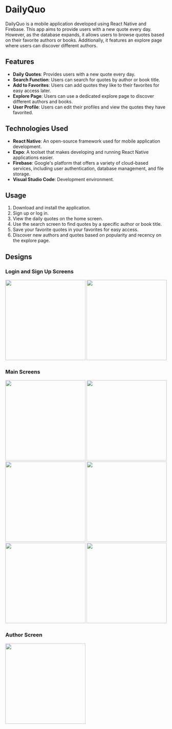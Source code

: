 # DailyQuo

DailyQuo is a mobile application developed using React Native and Firebase. This app aims to provide users with a new quote every day. However, as the database expands, it allows users to browse quotes based on their favorite authors or books. Additionally, it features an explore page where users can discover different authors.

## Features

- **Daily Quotes**: Provides users with a new quote every day.
- **Search Function**: Users can search for quotes by author or book title.
- **Add to Favorites**: Users can add quotes they like to their favorites for easy access later.
- **Explore Page**: Users can use a dedicated explore page to discover different authors and books.
- **User Profile**: Users can edit their profiles and view the quotes they have favorited.

## Technologies Used

- **React Native**: An open-source framework used for mobile application development.
- **Expo**: A toolset that makes developing and running React Native applications easier.
- **Firebase**: Google's platform that offers a variety of cloud-based services, including user authentication, database management, and file storage.
- **Visual Studio Code**: Development environment.

## Usage

1. Download and install the application.
2. Sign up or log in.
3. View the daily quotes on the home screen.
4. Use the search screen to find quotes by a specific author or book title.
5. Save your favorite quotes in your favorites for easy access.
6. Discover new authors and quotes based on popularity and recency on the explore page.

## Designs
### **Login and Sign Up Screens**

<img src="https://github.com/furkangenca/DailyQuo---Mobile-App/assets/148720624/5f1919bc-9794-4d57-ab7f-f21b0141d45e" width="250">
<img src="https://github.com/furkangenca/DailyQuo---Mobile-App/assets/148720624/0fd384db-b87b-4bd7-943a-784d64a5a911" width="250">

### **Main Screens**

<img src="https://github.com/furkangenca/DailyQuo---Mobile-App/assets/148720624/733612da-a6b0-4764-8a81-d6f3fe3dd30f" width="250">
<img src="https://github.com/furkangenca/DailyQuo---Mobile-App/assets/148720624/3a927b09-2828-4247-a436-4d5888fed42a" width="250">
<img src="https://github.com/furkangenca/DailyQuo---Mobile-App/assets/148720624/4ecec779-8230-40d4-ba4b-f65fe30cadfc" width="250">
<img src="https://github.com/furkangenca/DailyQuo---Mobile-App/assets/148720624/2fc3d3cb-3fe5-4503-87dd-fdd8d273f11d" width="250">
<img src="https://github.com/furkangenca/DailyQuo---Mobile-App/assets/148720624/005f5530-ad1b-4741-9458-38bf690daf96" width="250">
<img src="https://github.com/furkangenca/DailyQuo---Mobile-App/assets/148720624/620cd46f-334c-4332-b814-1ffde8ead4b1" width="250">

### **Author Screen**

<img src="https://github.com/furkangenca/DailyQuo---Mobile-App/assets/148720624/9610bc25-9cdf-428e-8ed2-4a5f50ba4f9d" width="250">

